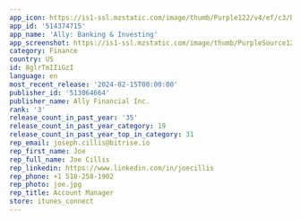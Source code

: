 ```yaml
---
app_icon: https://is1-ssl.mzstatic.com/image/thumb/Purple122/v4/ef/c3/bb/efc3bbbf-cdaf-fc38-7a19-1f1f0231dc20/AppIcon-0-0-1x_U007emarketing-0-6-0-85-220.png/1024x1024bb.png
app_id: '514374715'
app_name: 'Ally: Banking & Investing'
app_screenshot: https://is1-ssl.mzstatic.com/image/thumb/PurpleSource126/v4/a3/73/67/a37367ff-1d32-e39f-6d8f-a6b0a02a5d24/67b16472-28b8-49c6-be76-799983d5586e_1284x2778-Tile1.jpg/1284x2778bb.png
category: Finance
country: US
id: 8glrTmIIiGzI
language: en
most_recent_release: '2024-02-15T00:00:00'
publisher_id: '513064664'
publisher_name: Ally Financial Inc.
rank: '3'
release_count_in_past_year: '35'
release_count_in_past_year_category: 19
release_count_in_past_year_top_in_category: 31
rep_email: joseph.cillis@bitrise.io
rep_first_name: Joe
rep_full_name: Joe Cillis
rep_linkedin: https://www.linkedin.com/in/joecillis
rep_phone: +1 518-258-1902
rep_photo: joe.jpg
rep_title: Account Manager
store: itunes_connect
---
```

